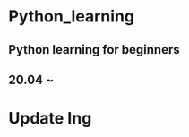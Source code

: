 # Python_learning
Python learning for beginners
--------------------------------------

## 20.04 ~ 
# Update Ing



